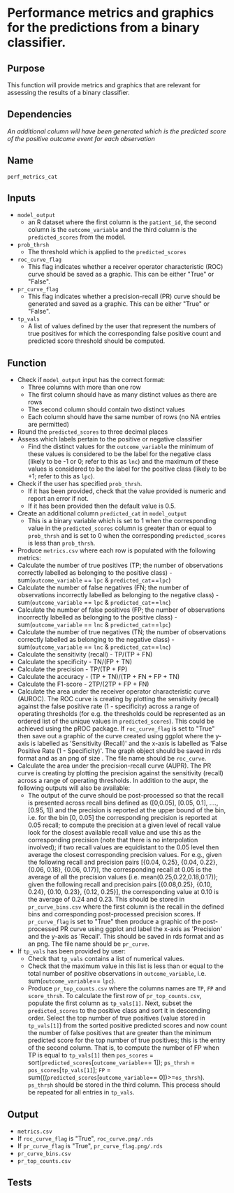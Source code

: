 # Performance metrics and graphics for the predictions from a binary classifier.

## Purpose
This function will provide metrics and graphics that are relevant for assessing the results of a binary classifier.

## Dependencies
_An additional column will have been generated which is the predicted score of the positive outcome event for each observation_

## Name
`perf_metrics_cat`

## Inputs
* `model_output`
  * an R dataset where the first column is the `patient_id`, the second column is the `outcome_variable` and the third column is the `predicted_scores` from the model.
* `prob_thrsh`
  * The threshold which is applied to the `predicted_scores`
* `roc_curve_flag`
  * This flag indicates whether a receiver operator characteristic (ROC) curve should be saved as a graphic. This can be either "True" or "False".
* `pr_curve_flag`
  * This flag indicates whether a precision-recall (PR) curve should be generated and saved as a graphic. This can be either "True" or "False".
* `tp_vals`
  * A list of values defined by the user that represent the numbers of true positives for which the
corresponding false positive count and predicted score threshold should be computed.

## Function
* Check if `model_output` input has the correct format:
  * Three columns with more than one row
  * The first column should have as many distinct values as there are rows
  * The second column should contain two distinct values
  * Each column should have the same number of rows (no NA entries are permitted)
* Round the `predicted_scores` to three decimal places
* Assess which labels pertain to the positive or negative classifier
  * Find the distinct values for the `outcome_variable` the minimum of these values is  considered to be the label for the negative class (likely to be -1 or 0; refer to this as `lnc`) and the maximum of these values is considered to be the label for the positive class (likely to be +1; refer to this as `lpc`).
* Check if the user has specified `prob_thrsh`.
  * If it has been provided, check that the value provided is numeric and report an error if not.
  * If it has been provided then the default value is 0.5.
* Create an additional column `predicted_cat` in `model_output`
  * This is a binary variable which is set to 1 when the corresponding value in the `predicted_scores` column is greater than or equal to `prob_thrsh` and is set to 0 when the corresponding `predicted_scores` is less than `prob_thrsh`.
* Produce `metrics.csv` where each row is populated with the following metrics:  
 * Calculate the number of true positives (TP; the number of observations correctly labelled as belonging to the positive class) - sum(`outcome_variable` == `lpc` & `predicted_cat`==`lpc`)
 * Calculate the number of false negatives (FN; the number of observations incorrectly labelled as belonging to the negative class) -  sum(`outcome_variable` == `lpc` & `predicted_cat`==`lnc`)
 * Calculate the number of false positives (FP; the number of observations incorrectly labelled as belonging to the positive class) - sum(`outcome_variable` == `lnc` & `predicted_cat`==`lpc`)
 * Calculate the number of true negatives (TN; the number of observations correctly labelled as belonging to the negative class) - sum(`outcome_variable` == `lnc` & `predicted_cat`==`lnc`)
 * Calculate the sensitivity (recall) - TP/(TP + FN)
 * Calculate the specificity - TN/(FP + TN)
 * Calculate the precision - TP/(TP + FP)
 * Calculate the accuracy - (TP + TN)/(TP + FN + FP + TN)
 * Calculate the F1-score - 2TP/(2TP + FP + FN)
* Calculate the area under the receiver operator characteristic curve (AUROC). The ROC curve is creating by plotting the sensitivity (recall) against the false positive rate (1 - specificity) across a range of operating thresholds (for e.g. the thresholds could be represented as an ordered list of the unique values in `predicted_scores`). This could be achieved using the pROC package. If `roc_curve_flag` is set to "True" then save out a graphic of the curve created using ggplot where the y-axis is labelled as 'Sensitivity (Recall)' and the x-axis is labelled as 'False Positive Rate (1 - Specificity)'. The graph object should be saved in rds format and as an png of size <xxx>. The file name should be `roc_curve`.  
* Calculate the area under the precision-recall curve (AUPR). The PR curve is creating by plotting the precision against the sensitivity (recall) across a range of operating thresholds. In addition to the aupr, the following outputs will also be available:
  * The output of the curve should be post-processed so that the recall is presented across recall bins defined as ([0,0.05], [0.05, 0.1], ...., [0.95, 1]) and the precision is reported at the upper bound of the bin, i.e. for the bin [0, 0.05] the corresponding precision is reported at 0.05 recall; to compute the precision at a given level of recall value look for the closest available recall value and use this as the corresponding precision (note that there is no interpolation involved); if two recall values are equidistant to the 0.05 level then average the closest corresponding precision values. For e.g., given the following recall and precision pairs [{0.04, 0.25}, {0.04, 0.22}, {0.06, 0.18}, {0.06, 0.17}],  the corresponding recall at 0.05 is the average of all the precision values (i.e. mean(0.25,0.22,0.18,0.17)); given the following recall and precision pairs [{0.08,0.25}, {0.10, 0.24}, {0.10, 0.23}, {0.12, 0.25}], the corresponding value at 0.10 is the average of 0.24 and 0.23. This should be stored in `pr_curve_bins.csv` where the first column is the recall in the defined bins and corresponding post-processed precision scores.  If `pr_curve_flag` is set to "True" then produce a graphic of the post-processed PR curve using ggplot and label the x-axis as 'Precision' and the y-axis as 'Recall'. This should be saved in rds format and as an png. The file name should be `pr_curve`.
* If `tp_vals` has been provided by user:
  * Check that `tp_vals` contains a list of numerical values.
  * Check that the maximum value in this list is less than or equal to the total number of positive observations in `outcome_variable`, i.e. sum(`outcome_variable`== `lpc`).
  * Produce `pr_top_counts.csv` where the columns names are `TP`, `FP` and `score_thrsh`. To calculate the first row of `pr_top_counts.csv`, populate the first column as `tp_vals[1]`. Next, subset the `predicted_scores` to the positive class and sort it in descending order. Select the top number of true positives (value stored in `tp_vals[1]`) from the sorted positive predicted scores and now count the number of false positives that are greater than the minimum predicted score for the top number of true positives; this is the entry of the second column. That is, to compute the number of FP when TP is equal to `tp_vals[1]` then `pos_scores` = sort(`predicted_scores`[`outcome_variable`== 1]); `ps_thrsh` = `pos_scores`[`tp_vals[1]`]; `FP` = sum(((`predicted_scores`[`outcome_variable`== 0])>=`os_thrsh`). `ps_thrsh` should be stored in the third column. This process should be repeated for all entries in `tp_vals`.

## Output
* `metrics.csv`
* If `roc_curve_flag` is "True", `roc_curve.png/.rds`
* If `pr_curve_flag` is "True", `pr_curve_flag.png/.rds`
* `pr_curve_bins.csv`
* `pr_top_counts.csv`

## Tests
